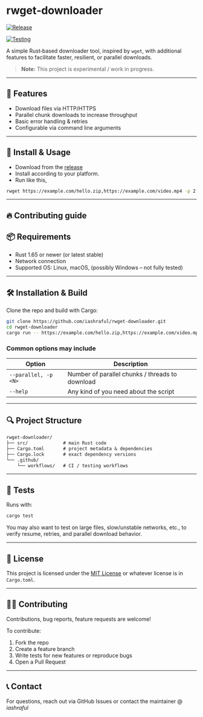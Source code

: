 # rwget‑downloader

[![Release](https://img.shields.io/github/v/release/iashraful/rwget-downloader)](https://github.com/iashraful/rwget-downloader/releases)

[![Testing](https://github.com/iashraful/rwget-downloader/actions/workflows/tests.yml/badge.svg)](https://github.com/iashraful/rwget-downloader/actions/workflows/tests.yml)

A simple Rust‑based downloader tool, inspired by `wget`, with additional features to facilitate faster, resilient, or parallel downloads.  

> **Note:** This project is experimental / work in progress.

---

## 🚀 Features

- Download files via HTTP/HTTPS
- Parallel chunk downloads to increase throughput  
- Basic error handling & retries  
- Configurable via command line arguments  

---

## 🚀 Install & Usage

- Download from the [release](https://github.com/iashraful/rwget-downloader/releases)
- Install according to your platform.
- Run like this,

```bash
rwget https://example.com/hello.zip,https://example.com/video.mp4 -p 2
```

---

## :fire: Contributing guide

## 📦 Requirements

- Rust 1.65 or newer (or latest stable)  
- Network connection  
- Supported OS: Linux, macOS, (possibly Windows – not fully tested)

---

## 🛠 Installation & Build

Clone the repo and build with Cargo:

```bash
git clone https://github.com/iashraful/rwget-downloader.git
cd rwget-downloader
cargo run -- https://example.com/hello.zip,https://example.com/video.mp4 -p 2
```

### Common options may include

| Option | Description |
|---|---|
| `--parallel, -p <N>` | Number of parallel chunks / threads to download |
| `--help` | Any kind of you need about the script |

---

## 🔍 Project Structure

```markdown
rwget-downloader/
├── src/             # main Rust code
├── Cargo.toml       # project metadata & dependencies
├── Cargo.lock       # exact dependency versions
└── .github/
    └── workflows/   # CI / testing workflows
```

---

## 🧪 Tests

Runs with:

```bash
cargo test
```

You may also want to test on large files, slow/unstable networks, etc., to verify resume, retries, and parallel download behavior.

---

## 📄 License

This project is licensed under the [MIT License](LICENSE) or whatever license is in `Cargo.toml`.

---

## 🧑‍💻 Contributing

Contributions, bug reports, feature requests are welcome!  

To contribute:

1. Fork the repo  
2. Create a feature branch  
3. Write tests for new features or reproduce bugs  
4. Open a Pull Request  

---

## 📞 Contact

For questions, reach out via GitHub Issues or contact the maintainer @ *iashraful*
